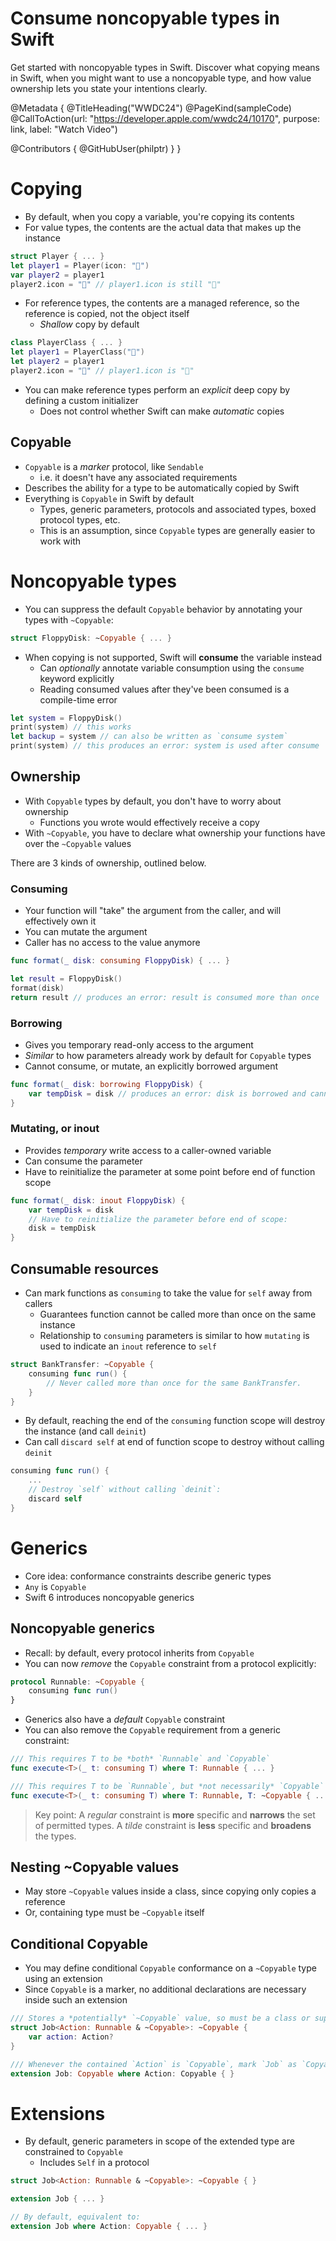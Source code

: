 # Consume noncopyable types in Swift

Get started with noncopyable types in Swift. Discover what copying means in Swift, when you might want to use a noncopyable type, and how value ownership lets you state your intentions clearly.

@Metadata {
   @TitleHeading("WWDC24")
   @PageKind(sampleCode)
   @CallToAction(url: "https://developer.apple.com/wwdc24/10170", purpose: link, label: "Watch Video")

   @Contributors {
      @GitHubUser(philptr)
   }
}

# Copying
- By default, when you copy a variable, you're copying its contents
- For value types, the contents are the actual data that makes up the instance

```swift
struct Player { ... }
let player1 = Player(icon: "🐸")
var player2 = player1
player2.icon = "🚚" // player1.icon is still "🐸"
```

- For reference types, the contents are a managed reference, so the reference is copied, not the object itself
    - *Shallow* copy by default

```swift
class PlayerClass { ... }
let player1 = PlayerClass("🐸")
let player2 = player1
player2.icon = "🚚" // player1.icon is "🚚"
```

- You can make reference types perform an *explicit* deep copy by defining a custom initializer
    - Does not control whether Swift can make *automatic* copies

## Copyable
- `Copyable` is a *marker* protocol, like `Sendable`
    - i.e. it doesn't have any associated requirements
- Describes the ability for a type to be automatically copied by Swift
- Everything is `Copyable` in Swift by default
    - Types, generic parameters, protocols and associated types, boxed protocol types, etc.
    - This is an assumption, since `Copyable` types are generally easier to work with

# Noncopyable types
- You can suppress the default `Copyable` behavior by annotating your types with `~Copyable`:

```swift
struct FloppyDisk: ~Copyable { ... }
```

- When copying is not supported, Swift will **consume** the variable instead
    - Can *optionally* annotate variable consumption using the `consume` keyword explicitly
    - Reading consumed values after they've been consumed is a compile-time error

```swift
let system = FloppyDisk()
print(system) // this works
let backup = system // can also be written as `consume system`
print(system) // this produces an error: system is used after consume
```

## Ownership
- With `Copyable` types by default, you don't have to worry about ownership
    - Functions you wrote would effectively receive a copy
- With `~Copyable`, you have to declare what ownership your functions have over the `~Copyable` values

There are 3 kinds of ownership, outlined below.

### Consuming
- Your function will "take" the argument from the caller, and will effectively own it
- You can mutate the argument
- Caller has no access to the value anymore

```swift
func format(_ disk: consuming FloppyDisk) { ... }

let result = FloppyDisk()
format(disk)
return result // produces an error: result is consumed more than once
```

### Borrowing
- Gives you temporary read-only access to the argument
- *Similar* to how parameters already work by default for `Copyable` types
- Cannot consume, or mutate, an explicitly borrowed argument

```swift
func format(_ disk: borrowing FloppyDisk) {
    var tempDisk = disk // produces an error: disk is borrowed and cannot be consumed
}
```

### Mutating, or inout
- Provides *temporary* write access to a caller-owned variable
- Can consume the parameter
- Have to reinitialize the parameter at some point before end of function scope

```swift
func format(_ disk: inout FloppyDisk) {
    var tempDisk = disk
    // Have to reinitialize the parameter before end of scope:
    disk = tempDisk
}
```

## Consumable resources
- Can mark functions as `consuming` to take the value for `self` away from callers
    - Guarantees function cannot be called more than once on the same instance
    - Relationship to `consuming` parameters is similar to how `mutating` is used to indicate an `inout` reference to `self`

```swift
struct BankTransfer: ~Copyable {
    consuming func run() {
        // Never called more than once for the same BankTransfer.
    }
}
```

- By default, reaching the end of the `consuming` function scope will destroy the instance (and call `deinit`)
- Can call `discard self` at end of function scope to destroy without calling `deinit`

```swift
consuming func run() {
    ...
    // Destroy `self` without calling `deinit`:
    discard self
}
```

# Generics
- Core idea: conformance constraints describe generic types
- `Any` is `Copyable`
- Swift 6 introduces noncopyable generics

## Noncopyable generics
- Recall: by default, every protocol inherits from `Copyable`
- You can now *remove* the `Copyable` constraint from a protocol explicitly:

```swift
protocol Runnable: ~Copyable {
    consuming func run()
}
```

- Generics also have a *default* `Copyable` constraint
- You can also remove the `Copyable` requirement from a generic constraint:

```swift
/// This requires T to be *both* `Runnable` and `Copyable`
func execute<T>(_ t: consuming T) where T: Runnable { ... }

/// This requires T to be `Runnable`, but *not necessarily* `Copyable`
func execute<T>(_ t: consuming T) where T: Runnable, T: ~Copyable { ... }
```

> Key point: 
> A *regular* constraint is **more** specific and **narrows** the set of permitted types.
> A *tilde* constraint is **less** specific and **broadens** the types.

## Nesting ~Copyable values
- May store `~Copyable` values inside a class, since copying only copies a reference
- Or, containing type must be `~Copyable` itself

## Conditional Copyable
- You may define conditional `Copyable` conformance on a `~Copyable` type using an extension
- Since `Copyable` is a marker, no additional declarations are necessary inside such an extension

```swift
/// Stores a *potentially* `~Copyable` value, so must be a class or suppress `Copyable`
struct Job<Action: Runnable & ~Copyable>: ~Copyable {
    var action: Action?
}

/// Whenever the contained `Action` is `Copyable`, mark `Job` as `Copyable` too:
extension Job: Copyable where Action: Copyable { }
```

# Extensions
- By default, generic parameters in scope of the extended type are constrained to `Copyable`
    - Includes `Self` in a protocol

```swift
struct Job<Action: Runnable & ~Copyable>: ~Copyable { }

extension Job { ... }

// By default, equivalent to:
extension Job where Action: Copyable { ... }
```
